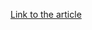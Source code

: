 [Link to the article](https://blog.sucuri.net/2024/03/new-malware-campaign-found-exploiting-stored-xss-in-popup-builder-4-2-3.html)
